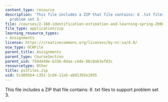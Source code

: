 ```yaml
---
content_type: resource
description: 'This file includes a ZIP that file contains: 6 .txt files to support
  problem set 3.'
file: /courses/2-160-identification-estimation-and-learning-spring-2006/5cd895b4c3511cd411a5a8d13b5e1935_ps3files.zip
file_type: application/zip
learning_resource_types:
- Assignments
license: https://creativecommons.org/licenses/by-nc-sa/4.0/
ocw_type: OCWFile
parent_title: Assignments
parent_type: CourseSection
parent_uid: 759dd49e-b336-0daa-c4de-86c8ab3ef83c
resourcetype: Other
title: ps3files.zip
uid: 5cd895b4-c351-1cd4-11a5-a8d13b5e1935
---
```

This file includes a ZIP that file contains: 6 .txt files to support problem set 3.